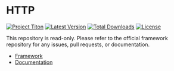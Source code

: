 # HTTP #
[![Project Titon](https://img.shields.io/badge/project-titon-82667d.svg?style=flat)](http://titon.io)
[![Latest Version](https://img.shields.io/packagist/v/titon/http.svg?style=flat)](https://packagist.org/packages/titon/http)
[![Total Downloads](https://img.shields.io/packagist/dm/titon/http.svg?style=flat)](https://packagist.org/packages/titon/http)
[![License](https://img.shields.io/packagist/l/titon/http.svg?style=flat)](https://github.com/titon/http/blob/master/license.md)

This repository is read-only. Please refer to the official framework repository for any issues, pull requests, or documentation.

* [Framework](https://github.com/titon/framework)
* [Documentation](https://github.com/titon/framework/blob/master/docs/en/packages/http/index.md)
